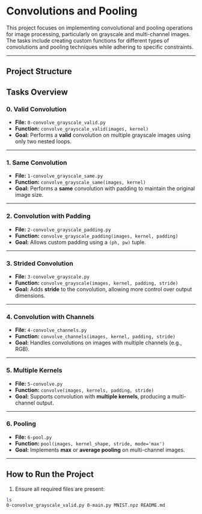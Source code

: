# Convolutions and Pooling

This project focuses on implementing convolutional and pooling operations 
for image processing, particularly on grayscale and multi-channel images. 
The tasks include creating custom functions for different types of 
convolutions and pooling techniques while adhering to specific constraints.

---

## Project Structure
## Tasks Overview

### 0. Valid Convolution
- **File:** `0-convolve_grayscale_valid.py`
- **Function:** `convolve_grayscale_valid(images, kernel)`
- **Goal:** Performs a **valid** convolution on multiple grayscale images 
  using only two nested loops.

---

### 1. Same Convolution
- **File:** `1-convolve_grayscale_same.py`
- **Function:** `convolve_grayscale_same(images, kernel)`
- **Goal:** Performs a **same** convolution with padding to maintain the 
  original image size.

---

### 2. Convolution with Padding
- **File:** `2-convolve_grayscale_padding.py`
- **Function:** `convolve_grayscale_padding(images, kernel, padding)`
- **Goal:** Allows custom padding using a `(ph, pw)` tuple.

---

### 3. Strided Convolution
- **File:** `3-convolve_grayscale.py`
- **Function:** `convolve_grayscale(images, kernel, padding, stride)`
- **Goal:** Adds **stride** to the convolution, allowing more control 
  over output dimensions.

---

### 4. Convolution with Channels
- **File:** `4-convolve_channels.py`
- **Function:** `convolve_channels(images, kernel, padding, stride)`
- **Goal:** Handles convolutions on images with multiple channels (e.g., RGB).

---

### 5. Multiple Kernels
- **File:** `5-convolve.py`
- **Function:** `convolve(images, kernels, padding, stride)`
- **Goal:** Supports convolution with **multiple kernels**, producing 
  a multi-channel output.

---

### 6. Pooling
- **File:** `6-pool.py`
- **Function:** `pool(images, kernel_shape, stride, mode='max')`
- **Goal:** Implements **max** or **average pooling** on multi-channel images.

---

## How to Run the Project

1. Ensure all required files are present:
```bash
ls
0-convolve_grayscale_valid.py 0-main.py MNIST.npz README.md
